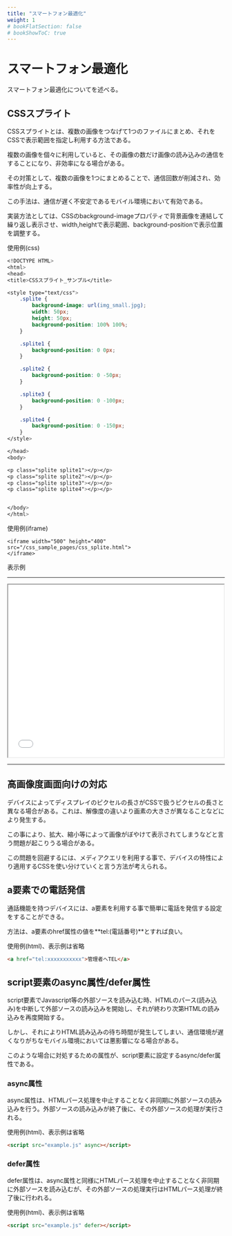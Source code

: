```yaml
---
title: "スマートフォン最適化"
weight: 1
# bookFlatSection: false
# bookShowToC: true
---
```


# スマートフォン最適化

スマートフォン最適化についてを述べる。


## CSSスプライト

CSSスプライトとは、複数の画像をつなげて1つのファイルにまとめ、それをCSSで表示範囲を指定し利用する方法である。

複数の画像を個々に利用していると、その画像の数だけ画像の読み込みの通信をすることになり、非効率になる場合がある。

その対策として、複数の画像を1つにまとめることで、通信回数が削減され、効率性が向上する。

この手法は、通信が遅く不安定であるモバイル環境において有効である。

実装方法としては、CSSのbackground-imageプロパティで背景画像を連結して繰り返し表示させ、width,heightで表示範囲、background-positionで表示位置を調整する。


使用例(css)

```css
<!DOCTYPE HTML>
<html>
<head>
<title>CSSスプライト_サンプル</title>

<style type="text/css">
    .splite {
        background-image: url(img_small.jpg);
        width: 50px;
        height: 50px;
        background-position: 100% 100%;
    }

    .splite1 {
        background-position: 0 0px;
    }

    .splite2 {
        background-position: 0 -50px;
    }

    .splite3 {
        background-position: 0 -100px;
    }

    .splite4 {
        background-position: 0 -150px;
    }
</style>

</head>
<body>

<p class="splite splite1"></p></p>
<p class="splite splite2"></p></p>
<p class="splite splite3"></p></p>
<p class="splite splite4"></p></p>


</body>
</html>
```

使用例(iframe)

```
<iframe width="500" height="400" src="/css_sample_pages/css_splite.html">
</iframe>
```

表示例

<hr>
<iframe width="500" height="400" src="/css_sample_pages/css_splite.html">
</iframe>
<hr>


## 高画像度画面向けの対応


デバイスによってディスプレイのピクセルの長さがCSSで扱うピクセルの長さと異なる場合がある。これは、解像度の違いより画素の大きさが異なることなどにより発生する。

この事により、拡大、縮小等によって画像がぼやけて表示されてしまうなどと言う問題が起こりうる場合がある。

この問題を回避するには、メディアクエリを利用する事で、デバイスの特性により適用するCSSを使い分けていくと言う方法が考えられる。


## a要素での電話発信

通話機能を持つデバイスには、a要素を利用する事で簡単に電話を発信する設定をすることができる。

方法は、a要素のhref属性の値を**tel:(電話番号)**とすれば良い。

使用例(html)、表示例は省略

```html
<a href="tel:xxxxxxxxxxx">管理者へTEL</a>
```


## script要素のasync属性/defer属性

script要素でJavascript等の外部ソースを読み込む時、HTMLのパース(読み込み)を中断して外部ソースの読み込みを開始し、それが終わり次第HTMLの読み込みを再度開始する。

しかし、それによりHTML読み込みの待ち時間が発生してしまい、通信環境が遅くなりがちなモバイル環境においては悪影響になる場合がある。

このような場合に対処するための属性が、script要素に設定するasync/defer属性である。

### async属性

async属性は、HTMLパース処理を中止することなく非同期に外部ソースの読み込みを行う。外部ソースの読み込みが終了後に、その外部ソースの処理が実行される。

使用例(html)、表示例は省略

```html
<script src="example.js" async></script>
```


### defer属性

defer属性は、async属性と同様にHTMLパース処理を中止することなく非同期に外部ソースを読み込むが、その外部ソースの処理実行はHTMLパース処理が終了後に行われる。

使用例(html)、表示例は省略

```html
<script src="example.js" defer></script>
```

